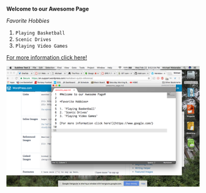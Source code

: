 **Welcome to our Awesome Page**

*Favorite Hobbies*

1. `Playing Basketball`
2. `Scenic Drives`
3. `Playing Video Games`

[For more information click here!](https://www.google.com/)

![Our Screenshot](GPS_1.1_Screenshot.png)